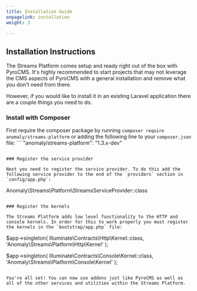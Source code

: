 ```yaml
---
title: Installation Guide
onpagelink: installation
weight: 3

---
```


Installation Instructions
-------------------------

The Streams Platform comes setup and ready right out of the box with PyroCMS. It's highly recommended to start projects that may not leverage the CMS aspects of PyroCMS with a general installation and remove what you don't need from there.

However, if you would like to install it in an existing Laravel application there are a couple things you need to do.

### Install with Composer

 First require the composer package by running `composer require anomaly/streams-platform` or adding the following line to your `composer.json` file: ```
"anomaly/streams-platform": "1.3.x-dev"
```

### Register the service provider

Next you need to register the service provider. To do this add the following service provider to the end of the `providers` section in `config/app.php`:

 ```
Anomaly\Streams\Platform\StreamsServiceProvider::class
```

### Register the kernels

The Streams Platform adds low level functionality to the HTTP and console kernels. In order for this to work properly you must register the kernels in the `bootstrap/app.php` file:

 ```

$app->singleton(
    Illuminate\Contracts\Http\Kernel::class,
    'Anomaly\Streams\Platform\Http\Kernel'
);

$app->singleton(
    Illuminate\Contracts\Console\Kernel::class,
    'Anomaly\Streams\Platform\Console\Kernel'
);

```

You're all set! You can now use addons just like PyroCMS as well as all of the other services and utilities within the Streams Platform.